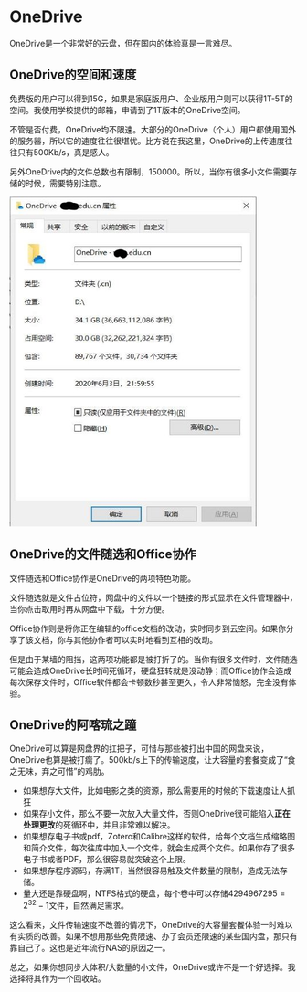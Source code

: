 # OneDrive

OneDrive是一个非常好的云盘，但在国内的体验真是一言难尽。

## OneDrive的空间和速度

免费版的用户可以得到15G，如果是家庭版用户、企业版用户则可以获得1T-5T的空间。我使用学校提供的邮箱，申请到了1T版本的OneDrive空间。

不管是否付费，OneDrive均不限速。大部分的OneDrive（个人）用户都使用国外的服务器，所以它的速度往往很堪忧。比方说在我这里，OneDrive的上传速度往往只有500Kb/s，真是感人。

另外OneDrive内的文件总数也有限制，150000。所以，当你有很多小文件需要存储的时候，需要特别注意。

![小文件太多](../imgs/2020-06-05-OneDrive-1.png)

## OneDrive的文件随选和Office协作

文件随选和Office协作是OneDrive的两项特色功能。

文件随选就是文件占位符，网盘中的文件以一个链接的形式显示在文件管理器中，当你点击取用时再从网盘中下载，十分方便。

Office协作则是将你正在编辑的office文档的改动，实时同步到云空间。如果你分享了该文档，你与其他协作者可以实时地看到互相的改动。

但是由于某墙的阻挡，这两项功能都是被打折了的。当你有很多文件时，文件随选可能会造成OneDrive长时间死循环，硬盘狂转就是没动静；而Office协作会造成每次保存文件时，Office软件都会卡顿数秒甚至更久，令人非常恼怒，完全没有体验。


## OneDrive的阿喀琉之蹱

OneDrive可以算是网盘界的扛把子，可惜与那些被打出中国的网盘来说，OneDrive也算是被打瘸了。500kb/s上下的传输速度，让大容量的套餐变成了“食之无味，弃之可惜”的鸡肋。

- 如果想存大文件，比如电影之类的资源，那么需要用的时候的下载速度让人抓狂
- 如果存小文件，那么不要一次放入大量文件，否则OneDrive很可能陷入**正在处理更改**的死循环中，并且非常难以解决。
- 如果想存电子书或pdf，Zotero和Calibre这样的软件，给每个文档生成缩略图和简介文件，每次往库中加入一个文件，就会生成两个文件。如果你存了很多电子书或者PDF，那么很容易就突破这个上限。
- 如果想存程序源码，存满1T，当然很容易触及文件数量的限制，造成无法存储。
- 量大还是靠硬盘啊，NTFS格式的硬盘，每个卷中可以存储$4294967295=2^{32}-1$文件，自然满足需求。
  
这么看来，文件传输速度不改善的情况下，OneDrive的大容量套餐体验一时难以有实质的改善。如果不想用那些免费限速、办了会员还限速的某些国内盘，那只有靠自己了。这也是近年流行NAS的原因之一。

总之，如果你想同步大体积/大数量的小文件，OneDrive或许不是一个好选择。我选择将其作为一个回收站。